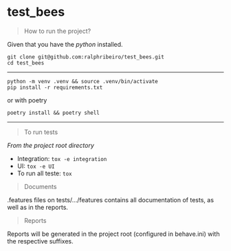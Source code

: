 # test_bees

> How to run the project?

Given that you have the _python_ installed.

```console
git clone git@github.com:ralphribeiro/test_bees.git
cd test_bees
```

---

```console
python -m venv .venv && source .venv/bin/activate
pip install -r requirements.txt
```
or with poetry

```console
poetry install && poetry shell
```

---

> To run tests

_From the project root directory_

- Integration: `tox -e integration`
- UI: `tox -e UI`
- To run all teste: `tox`


> Documents

.features files on tests/.../features contains all documentation of tests, as well as in the reports.


> Reports

Reports will be generated in the project root (configured in behave.ini) with the respective suffixes.


